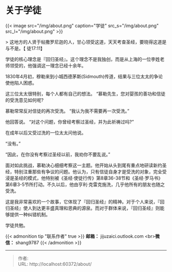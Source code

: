 # 关于学徒


{{&lt; image src=&#34;/img/about.png&#34; caption=&#34;学徒&#34; src_s=&#34;/img/about.png&#34; src_l=&#34;/img/about.png&#34; &gt;}}

&gt; 这地方的人贤于帖撒罗尼迦的人，甘心领受这道，天天考查圣经，要晓得这道是与不是。【 徒17:11】

学徒的核心理念是『回归圣经』。这个理念不是我独创，而是从上海的一位李姓老师领受的，他强调这一理念已经十余年。

1830年4月初，穆勒来到小城西德茅斯(Sidmouth)传道，结果与三位太太的争论使他陷人困惑。

这三位太太很特别，每个人都有自己的想法。 “慕勒先生，您对婴孩的善功和信徒的受洗意见如何呢? 

慕勒常常反对信徒的再次受洗。 “我认为我不需要再一次受洗。”

他回答说。 “对这个问题，你曾经考察过圣经，并为此祈祷过吗?”

在成年以后又受过洗的一位太太问他说。 

“没有。”

“因此，在你没有考察过圣经以前，我劝你不要乱说。”

面对如此挑战，慕勒决心细细考察这一主题。他开始从头到尾有重点地研读新约圣经，特别注重那些有争议的问题。他认为，只有信徒自身才是受洗的对象，完全受浸是圣经的模式，他特别被《圣经·使徒行传》第8章36-38节和《圣经·罗马书》第6章3-5节所打动。不久以后，他由亨利·克雷克施洗，几乎他所有的朋友也随之受洗。

这是我非常喜欢的一个故事，它体现了『回归圣经』的精神。对于个人来说，『回归圣经』使人到达更丰盛真理和恩典的源泉。而对于群体来说，『回归圣经』则能够提供一种纠错机制。

学徒共勉。

{{&lt; admonition tip &#34;联系作者&#34; true &gt;}}
**邮箱：** jijuzaici.outlook.com
&lt;br&gt;**微信：** shang9787
{{&lt; /admonition &gt;}}



---

> 作者:   
> URL: http://localhost:60372/about/  

